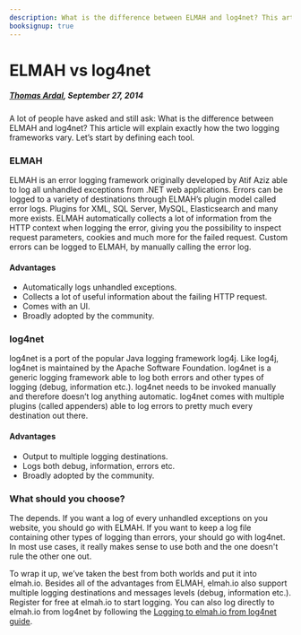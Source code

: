 ---description: What is the difference between ELMAH and log4net? This article will explain exactly how the two logging frameworks vary and when to use which framework.booksignup: true---# ELMAH vs log4net##### [Thomas Ardal](http://elmah.io/about/), September 27, 2014A lot of people have asked and still ask: What is the difference between ELMAH and log4net? This article will explain exactly how the two logging frameworks vary. Let’s start by defining each tool.### ELMAHELMAH is an error logging framework originally developed by Atif Aziz able to log all unhandled exceptions from .NET web applications. Errors can be logged to a variety of destinations through ELMAH’s plugin model called error logs. Plugins for XML, SQL Server, MySQL, Elasticsearch and many more exists. ELMAH automatically collects a lot of information from the HTTP context when logging the error, giving you the possibility to inspect request parameters, cookies and much more for the failed request. Custom errors can be logged to ELMAH, by manually calling the error log.#### Advantages* Automatically logs unhandled exceptions.* Collects a lot of useful information about the failing HTTP request.* Comes with an UI.* Broadly adopted by the community.### log4netlog4net is a port of the popular Java logging framework log4j. Like log4j, log4net is maintained by the Apache Software Foundation. log4net is a generic logging framework able to log both errors and other types of logging (debug, information etc.). log4net needs to be invoked manually and therefore doesn’t log anything automatic. log4net comes with multiple plugins (called appenders) able to log errors to pretty much every destination out there.#### Advantages* Output to multiple logging destinations.* Logs both debug, information, errors etc.* Broadly adopted by the community.### What should you choose?The depends. If you want a log of every unhandled exceptions on you website, you should go with ELMAH. If you want to keep a log file containing other types of logging than errors, your should go with log4net. In most use cases, it really makes sense to use both and the one doesn't rule the other one out.To wrap it up, we’ve taken the best from both worlds and put it into elmah.io. Besides all of the advantages from ELMAH, elmah.io also support multiple logging destinations and messages levels (debug, information etc.). Register for free at elmah.io to start logging. You can also log directly to elmah.io from log4net by following the [Logging to elmah.io from log4net guide](https://blog.elmah.io/logging-to-elmah-io-from-log4net/).